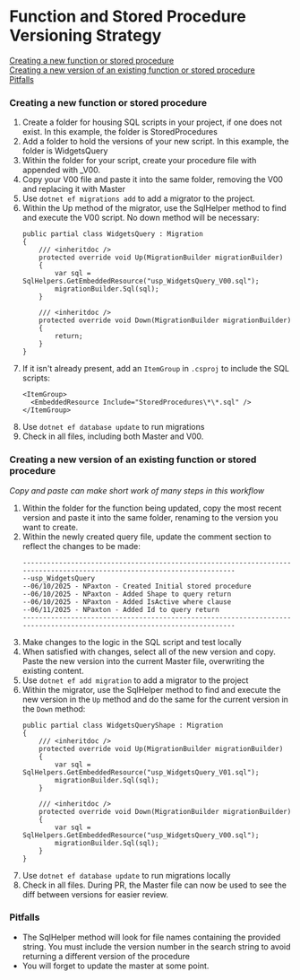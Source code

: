 # Function and Stored Procedure Versioning Strategy

[Creating a new function or stored procedure](#creating-a-new-function-or-stored-procedure)  
[Creating a new version of an existing function or stored procedure](#creating-a-new-version-of-an-existing-function-or-stored-procedure)  
[Pitfalls](#pitfalls)

### Creating a new function or stored procedure

1.  Create a folder for housing SQL scripts in your project, if one does not exist.
        In this example, the folder is StoredProcedures
2.  Add a folder to hold the versions of your new script.  In this example, the folder
    is WidgetsQuery
3. Within the folder for your script, create your procedure file with appended with _V00.
4. Copy your V00 file and paste it into the same folder, removing the V00 and replacing it
   with Master
5. Use ```dotnet ef migrations add``` to add a migrator to the project.
6. Within the Up method of the migrator, use the SqlHelper method to find and execute
   the V00 script.  No down method will be necessary:
   ```
   public partial class WidgetsQuery : Migration
   {
       /// <inheritdoc />
       protected override void Up(MigrationBuilder migrationBuilder)
       {
           var sql = SqlHelpers.GetEmbeddedResource("usp_WidgetsQuery_V00.sql");
           migrationBuilder.Sql(sql);
       }

       /// <inheritdoc />
       protected override void Down(MigrationBuilder migrationBuilder)
       {
           return;
       }
   }
   ```
7. If it isn't already present, add an ```ItemGroup``` in ```.csproj``` to include the SQL scripts:
   ```
   <ItemGroup>
     <EmbeddedResource Include="StoredProcedures\*\*.sql" />
   </ItemGroup>
   ```
8. Use ```dotnet ef database update``` to run migrations
9. Check in all files, including both Master and V00.

### Creating a new version of an existing function or stored procedure
   *Copy and paste can make short work of many steps in this workflow*
   
1.  Within the folder for the function being updated, copy the most recent version and paste
    it into the same folder, renaming to the version you want to create.
2. Within the newly created query file, update the comment section to reflect the changes to be made:
   ```
   ------------------------------------------------------------------------------------------------------------------------
   --usp_WidgetsQuery
   --06/10/2025 - NPaxton - Created Initial stored procedure
   --06/10/2025 - NPaxton - Added Shape to query return
   --06/10/2025 - NPaxton - Added IsActive where clause
   --06/11/2025 - NPaxton - Added Id to query return
   ------------------------------------------------------------------------------------------------------------------------
   ```
3.  Make changes to the logic in the SQL script and test locally
4. When satisfied with changes, select all of the new version and copy.  Paste the new version
   into the current Master file, overwriting the existing content.
5. Use ```dotnet ef add migration``` to add a migrator to the project
6. Within the migrator, use the SqlHelper method to find and execute the new version in the ```Up``` method
   and do the same for the current version in the ```Down``` method: 
   ```
   public partial class WidgetsQueryShape : Migration
   {
       /// <inheritdoc />
       protected override void Up(MigrationBuilder migrationBuilder)
       {
           var sql = SqlHelpers.GetEmbeddedResource("usp_WidgetsQuery_V01.sql");
           migrationBuilder.Sql(sql);
       }

       /// <inheritdoc />
       protected override void Down(MigrationBuilder migrationBuilder)
       {
           var sql = SqlHelpers.GetEmbeddedResource("usp_WidgetsQuery_V00.sql");
           migrationBuilder.Sql(sql);
       }
   }
   ```
7.  Use ```dotnet ef database update``` to run migrations locally
8. Check in all files.  During PR, the Master file can now be used to see the diff between
   versions for easier review.

### Pitfalls
- The SqlHelper method will look for file names containing the provided string.  You must include the 
  version number in the search string to avoid returning a different version of the procedure
- You will forget to update the master at some point.